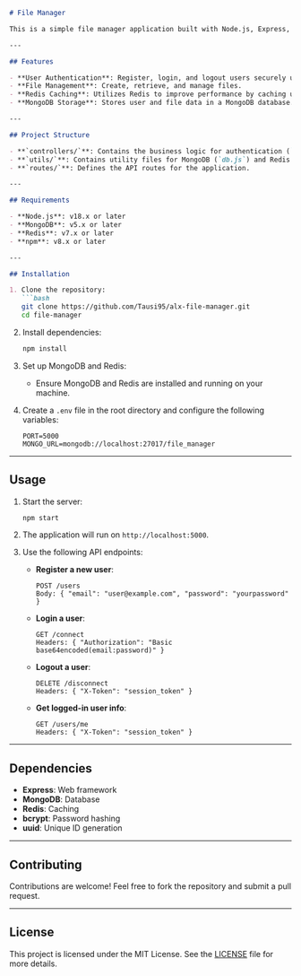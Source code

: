 ```markdown
# File Manager

This is a simple file manager application built with Node.js, Express, MongoDB, and Redis. It supports basic user authentication, file management, and caching functionalities.

---

## Features

- **User Authentication**: Register, login, and logout users securely using hashed passwords and Redis for token-based session management.
- **File Management**: Create, retrieve, and manage files.
- **Redis Caching**: Utilizes Redis to improve performance by caching user sessions.
- **MongoDB Storage**: Stores user and file data in a MongoDB database.

---

## Project Structure

- **`controllers/`**: Contains the business logic for authentication (`AuthController.js`) and user management (`UsersController.js`).
- **`utils/`**: Contains utility files for MongoDB (`db.js`) and Redis (`redis.js`) connections.
- **`routes/`**: Defines the API routes for the application.

---

## Requirements

- **Node.js**: v18.x or later
- **MongoDB**: v5.x or later
- **Redis**: v7.x or later
- **npm**: v8.x or later

---

## Installation

1. Clone the repository:
   ```bash
   git clone https://github.com/Tausi95/alx-file-manager.git
   cd file-manager
   ```

2. Install dependencies:
   ```bash
   npm install
   ```

3. Set up MongoDB and Redis:
   - Ensure MongoDB and Redis are installed and running on your machine.

4. Create a `.env` file in the root directory and configure the following variables:
   ```env
   PORT=5000
   MONGO_URL=mongodb://localhost:27017/file_manager
   ```

---

## Usage

1. Start the server:
   ```bash
   npm start
   ```

2. The application will run on `http://localhost:5000`.

3. Use the following API endpoints:

   - **Register a new user**:
     ```
     POST /users
     Body: { "email": "user@example.com", "password": "yourpassword" }
     ```

   - **Login a user**:
     ```
     GET /connect
     Headers: { "Authorization": "Basic base64encoded(email:password)" }
     ```

   - **Logout a user**:
     ```
     DELETE /disconnect
     Headers: { "X-Token": "session_token" }
     ```

   - **Get logged-in user info**:
     ```
     GET /users/me
     Headers: { "X-Token": "session_token" }
     ```

---

## Dependencies

- **Express**: Web framework
- **MongoDB**: Database
- **Redis**: Caching
- **bcrypt**: Password hashing
- **uuid**: Unique ID generation

---

## Contributing

Contributions are welcome! Feel free to fork the repository and submit a pull request.

---

## License

This project is licensed under the MIT License. See the [LICENSE](LICENSE) file for more details.
```


